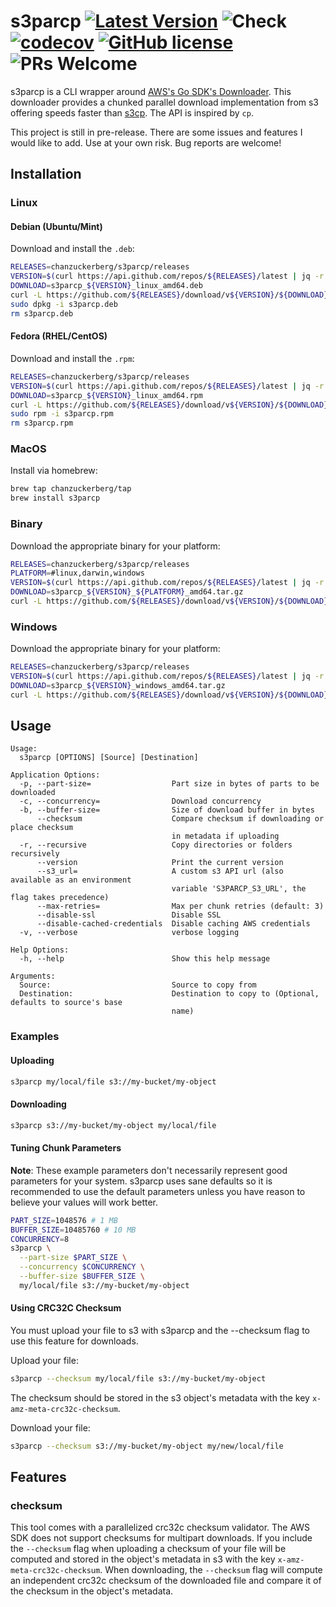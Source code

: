 # s3parcp [![Latest Version](https://img.shields.io/github/release/chanzuckerberg/s3parcp.svg?style=flat?maxAge=86400)](https://github.com/chanzuckerberg/s3parcp/releases) ![Check](https://github.com/chanzuckerberg/s3parcp/workflows/Check/badge.svg) [![codecov](https://codecov.io/gh/chanzuckerberg/s3parcp/branch/main/graph/badge.svg)](https://codecov.io/gh/chanzuckerberg/s3parcp) [![GitHub license](https://img.shields.io/badge/license-MIT-brightgreen.svg)](https://github.com/chanzuckerberg/idseq-web/blob/master/LICENSE) ![PRs Welcome](https://img.shields.io/badge/PRs-welcome-brightgreen.svg)

s3parcp is a CLI wrapper around [AWS's Go SDK's Downloader](https://docs.aws.amazon.com/sdk-for-go/api/service/s3/s3manager/#NewDownloader). This downloader provides a chunked parallel download implementation from s3 offering speeds faster than [s3cp](https://github.com/aboisvert/s3cp). The API is inspired by `cp`.

This project is still in pre-release. There are some issues and features I would like to add. Use at your own risk. Bug reports are welcome!

## Installation

### Linux

#### Debian (Ubuntu/Mint)

Download and install the `.deb`:

```bash
RELEASES=chanzuckerberg/s3parcp/releases
VERSION=$(curl https://api.github.com/repos/${RELEASES}/latest | jq -r .name | sed s/^v//)
DOWNLOAD=s3parcp_${VERSION}_linux_amd64.deb
curl -L https://github.com/${RELEASES}/download/v${VERSION}/${DOWNLOAD} -o s3parcp.deb
sudo dpkg -i s3parcp.deb
rm s3parcp.deb
```

#### Fedora (RHEL/CentOS)

Download and install the `.rpm`:

```bash
RELEASES=chanzuckerberg/s3parcp/releases
VERSION=$(curl https://api.github.com/repos/${RELEASES}/latest | jq -r .name | sed s/^v//)
DOWNLOAD=s3parcp_${VERSION}_linux_amd64.rpm
curl -L https://github.com/${RELEASES}/download/v${VERSION}/${DOWNLOAD} -o s3parcp.rpm
sudo rpm -i s3parcp.rpm
rm s3parcp.rpm
```

### MacOS

Install via homebrew:

```bash
brew tap chanzuckerberg/tap
brew install s3parcp
```

### Binary

Download the appropriate binary for your platform:

```bash
RELEASES=chanzuckerberg/s3parcp/releases
PLATFORM=#linux,darwin,windows
VERSION=$(curl https://api.github.com/repos/${RELEASES}/latest | jq -r .name | sed s/^v//)
DOWNLOAD=s3parcp_${VERSION}_${PLATFORM}_amd64.tar.gz
curl -L https://github.com/${RELEASES}/download/v${VERSION}/${DOWNLOAD} | tar zx
```

### Windows

Download the appropriate binary for your platform:

```bash
RELEASES=chanzuckerberg/s3parcp/releases
VERSION=$(curl https://api.github.com/repos/${RELEASES}/latest | jq -r .name | sed s/^v//)
DOWNLOAD=s3parcp_${VERSION}_windows_amd64.tar.gz
curl -L https://github.com/${RELEASES}/download/v${VERSION}/${DOWNLOAD} | tar zx
```

## Usage

```plain
Usage:
  s3parcp [OPTIONS] [Source] [Destination]

Application Options:
  -p, --part-size=                  Part size in bytes of parts to be downloaded
  -c, --concurrency=                Download concurrency
  -b, --buffer-size=                Size of download buffer in bytes
      --checksum                    Compare checksum if downloading or place checksum
                                    in metadata if uploading
  -r, --recursive                   Copy directories or folders recursively
      --version                     Print the current version
      --s3_url=                     A custom s3 API url (also available as an environment
                                    variable 'S3PARCP_S3_URL', the flag takes precedence)
      --max-retries=                Max per chunk retries (default: 3)
      --disable-ssl                 Disable SSL
      --disable-cached-credentials  Disable caching AWS credentials
  -v, --verbose                     verbose logging

Help Options:
  -h, --help                        Show this help message

Arguments:
  Source:                           Source to copy from
  Destination:                      Destination to copy to (Optional, defaults to source's base
                                    name)
```

### Examples

#### Uploading

```bash
s3parcp my/local/file s3://my-bucket/my-object
```

#### Downloading

```bash
s3parcp s3://my-bucket/my-object my/local/file
```

#### Tuning Chunk Parameters

**Note**: These example parameters don't necessarily represent good parameters for your system. s3parcp uses sane defaults so it is recommended to use the default parameters unless you have reason to believe your values will work better.

```bash
PART_SIZE=1048576 # 1 MB
BUFFER_SIZE=10485760 # 10 MB
CONCURRENCY=8
s3parcp \
  --part-size $PART_SIZE \
  --concurrency $CONCURRENCY \
  --buffer-size $BUFFER_SIZE \
  my/local/file s3://my-bucket/my-object
```

#### Using CRC32C Checksum

You must upload your file to s3 with s3parcp and the --checksum flag to use this feature for downloads.

Upload your file:

```bash
s3parcp --checksum my/local/file s3://my-bucket/my-object
```

The checksum should be stored in the s3 object's metadata with the key `x-amz-meta-crc32c-checksum`.

Download your file:

```bash
s3parcp --checksum s3://my-bucket/my-object my/new/local/file
```

## Features

### checksum

This tool comes with a parallelized crc32c checksum validator. The AWS SDK does not support checksums for multipart downloads. If you include the `--checksum` flag when uploading a checksum of your file will be computed and stored in the object's metadata in s3 with the key `x-amz-meta-crc32c-checksum`. When downloading, the `--checksum` flag will compute an independent crc32c checksum of the downloaded file and compare it of the checksum in the object's metadata.
